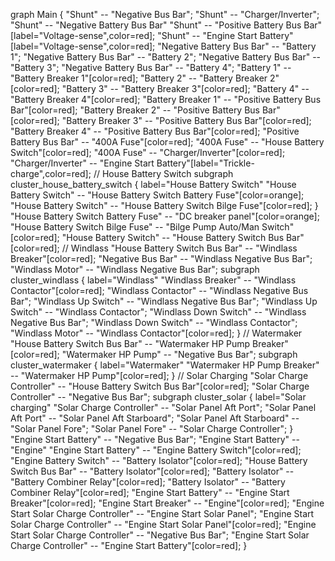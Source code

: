 graph Main {
    "Shunt" -- "Negative Bus Bar";
    "Shunt" -- "Charger/Inverter";
    "Shunt" -- "Negative Battery Bus Bar"
    "Shunt" -- "Positive Battery Bus Bar"[label="Voltage-sense",color=red];
    "Shunt" -- "Engine Start Battery"[label="Voltage-sense",color=red];
    "Negative Battery Bus Bar" -- "Battery 1";
    "Negative Battery Bus Bar" -- "Battery 2";
    "Negative Battery Bus Bar" -- "Battery 3";
    "Negative Battery Bus Bar" -- "Battery 4";
    "Battery 1" -- "Battery Breaker 1"[color=red];
    "Battery 2" -- "Battery Breaker 2"[color=red];
    "Battery 3" -- "Battery Breaker 3"[color=red];
    "Battery 4" -- "Battery Breaker 4"[color=red];
    "Battery Breaker 1" -- "Positive Battery Bus Bar"[color=red];
    "Battery Breaker 2" -- "Positive Battery Bus Bar"[color=red];
    "Battery Breaker 3" -- "Positive Battery Bus Bar"[color=red];
    "Battery Breaker 4" -- "Positive Battery Bus Bar"[color=red];
    "Positive Battery Bus Bar" -- "400A Fuse"[color=red];
    "400A Fuse" -- "House Battery Switch"[color=red];
    "400A Fuse" -- "Charger/Inverter"[color=red];
    "Charger/Inverter" -- "Engine Start Battery"[label="Trickle-charge",color=red];
    // House Battery Switch
    subgraph cluster_house_battery_switch {
        label="House Battery Switch"
        "House Battery Switch" -- "House Battery Switch Battery Fuse"[color=orange];
        "House Battery Switch" -- "House Battery Switch Bilge Fuse"[color=red];
    }
    "House Battery Switch Battery Fuse" -- "DC breaker panel"[color=orange];
    "House Battery Switch Bilge Fuse" -- "Bilge Pump Auto/Man Switch"[color=red];
    "House Battery Switch" -- "House Battery Switch Bus Bar"[color=red];
    // Windlass
    "House Battery Switch Bus Bar" -- "Windlass Breaker"[color=red];
    "Negative Bus Bar" -- "Windlass Negative Bus Bar";
    "Windlass Motor" -- "Windlass Negative Bus Bar";
    subgraph cluster_windlass {
        label="Windlass"
        "Windlass Breaker" -- "Windlass Contactor"[color=red];
        "Windlass Contactor" -- "Windlass Negative Bus Bar";
        "Windlass Up Switch" -- "Windlass Negative Bus Bar";
        "Windlass Up Switch" -- "Windlass Contactor";
        "Windlass Down Switch" -- "Windlass Negative Bus Bar";
        "Windlass Down Switch" -- "Windlass Contactor";
        "Windlass Motor" -- "Windlass Contactor"[color=red];
    }
    // Watermaker
    "House Battery Switch Bus Bar" -- "Watermaker HP Pump Breaker"[color=red];
    "Watermaker HP Pump" -- "Negative Bus Bar";
    subgraph cluster_watermaker {
        label="Watermaker"
        "Watermaker HP Pump Breaker" -- "Watermaker HP Pump"[color=red];
    }
    // Solar Charging
    "Solar Charge Controller" -- "House Battery Switch Bus Bar"[color=red];
    "Solar Charge Controller" -- "Negative Bus Bar";
    subgraph cluster_solar {
        label="Solar charging"
        "Solar Charge Controller" -- "Solar Panel Aft Port";
        "Solar Panel Aft Port" -- "Solar Panel Aft Starboard";
        "Solar Panel Aft Starboard" -- "Solar Panel Fore";
        "Solar Panel Fore" -- "Solar Charge Controller";
    }
    "Engine Start Battery" -- "Negative Bus Bar";
    "Engine Start Battery" -- "Engine"
    "Engine Start Battery" -- "Engine Battery Switch"[color=red];
    "Engine Battery Switch" -- "Battery Isolator"[color=red];
    "House Battery Switch Bus Bar" -- "Battery Isolator"[color=red];
    "Battery Isolator" -- "Battery Combiner Relay"[color=red];
    "Battery Isolator" -- "Battery Combiner Relay"[color=red];
    "Engine Start Battery" -- "Engine Start Breaker"[color=red];
    "Engine Start Breaker" -- "Engine"[color=red];
    "Engine Start Solar Charge Controller" -- "Engine Start Solar Panel";
    "Engine Start Solar Charge Controller" -- "Engine Start Solar Panel"[color=red];
    "Engine Start Solar Charge Controller" -- "Negative Bus Bar";
    "Engine Start Solar Charge Controller" -- "Engine Start Battery"[color=red];
}